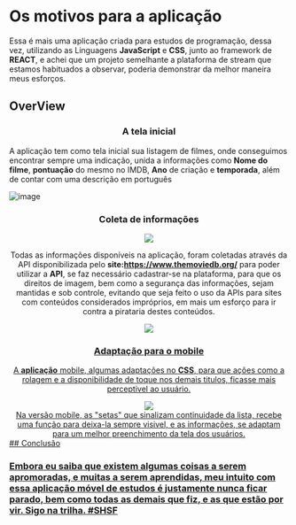 # Os motivos para a aplicação

Essa é mais uma aplicação criada para estudos de programação, dessa vez, utilizando as Linguagens **JavaScript** e **CSS**, junto ao framework de **REACT**, e achei que um projeto semelhante a plataforma de stream que estamos habituados a observar, poderia demonstrar da melhor maneira meus esforços.

## OverView

**<div align="center"><h3>A tela inicial</h3></div>**

A aplicação tem como tela inicial sua listagem de filmes, onde conseguimos encontrar sempre uma indicação, unida a informações como **Nome do filme**, **pontuação** do mesmo no IMDB, **Ano** de criação e **temporada**, além de contar com uma descrição em português

![image](https://user-images.githubusercontent.com/99377147/188749937-da6ac127-0ca8-4656-ad60-3abef2898007.png)


**<div align="center"><h3>Coleta de informações</h3></div>**
  <div align="center">
  <a href="https://www.themoviedb.org/"><image  src="https://user-images.githubusercontent.com/99377147/188751545-bf864a8a-f95a-4972-9aab-cd2299b5ef6f.png"> </a>

Todas as informações disponíveis na aplicação, foram coletadas através da API disponibilizada pelo **site:https://www.themoviedb.org/**
para poder utilizar a **API**, se faz necessário cadastrar-se na plataforma, para que os direitos de imagem, bem como a segurança das informações, sejam mantidas e sob controle, evitando que seja feito o uso da APIs para sites com conteúdos considerados impróprios, em mais um esforço para ir contra a pirataria destes conteúdos.

  <div align="center">
  <a href="https://www.themoviedb.org/"><image src="https://user-images.githubusercontent.com/99377147/188752407-f174c923-7ae6-443c-a25f-c6275454c219.png">
  </div>
  
**<div align="center"><h3>Adaptação para o mobile</h3></div>**
A **aplicação** mobile, algumas adaptações no **CSS**, para que ações como a rolagem e a disponibilidade de toque nos demais titulos, ficasse mais perceptivel ao usuário.
<div align="center">
<image src="https://user-images.githubusercontent.com/99377147/188753545-a59d3a77-f0ad-40f9-adc4-fe12be911def.png"> </div>
Na versão mobile, as "setas" que sinalizam continuidade da lista, recebe uma função para deixa-la sempre visivel, e as informações, se adaptam para um melhor preenchimento da tela dos usuários.
</div>
## Conclusão
<h3> Embora eu saiba que existem algumas coisas a serem apromoradas, e  muitas a serem aprendidas, meu intuito com essa aplicação móvel de estudos é justamente nunca ficar parado, bem como todas as demais que fiz, e as que estão por vir. Sigo na trilha. #SHSF

